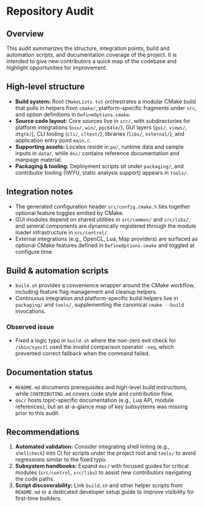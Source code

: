 # Repository Audit

## Overview
This audit summarizes the structure, integration points, build and automation scripts, and documentation coverage of the project. It is intended to give new contributors a quick map of the codebase and highlight opportunities for improvement.

## High-level structure
- **Build system:** Root `CMakeLists.txt` orchestrates a modular CMake build that pulls in helpers from `cmake/`, platform-specific fragments under `src`, and option definitions in `DefineOptions.cmake`.
- **Source code layout:** Core sources live in `src/`, with subdirectories for platform integrations (`osx/`, `win/`, `ppc64le/`), GUI layers (`gui/`, `views/`, `dtgtk/`), CLI tooling (`cli/`, `cltest/`), libraries (`libs/`, `external/`), and application entry point `main.c`.
- **Supporting assets:** Locales reside in `po/`, runtime data and sample inputs in `data/`, while `doc/` contains reference documentation and manpage material.
- **Packaging & tooling:** Deployment scripts sit under `packaging/`, and contributor tooling (IWYU, static analysis support) appears in `tools/`.

## Integration notes
- The generated configuration header `src/config.cmake.h` ties together optional feature toggles emitted by CMake.
- GUI modules depend on shared utilities in `src/common/` and `src/libs/`, and several components are dynamically registered through the module loader infrastructure in `src/control/`.
- External integrations (e.g., OpenCL, Lua, Map providers) are surfaced as optional CMake features defined in `DefineOptions.cmake` and toggled at configure time.

## Build & automation scripts
- `build.sh` provides a convenience wrapper around the CMake workflow, including feature flag management and cleanup helpers.
- Continuous integration and platform-specific build helpers live in `packaging/` and `tools/`, supplementing the canonical `cmake --build` invocations.

### Observed issue
- Fixed a logic typo in `build.sh` where the non-zero exit check for `/sbin/sysctl` used the invalid comparison operator `-neq`, which prevented correct fallback when the command failed.

## Documentation status
- `README.md` documents prerequisites and high-level build instructions, while `CONTRIBUTING.md` covers code style and contribution flow.
- `doc/` hosts topic-specific documentation (e.g., Lua API, module references), but an at-a-glance map of key subsystems was missing prior to this audit.

## Recommendations
1. **Automated validation:** Consider integrating shell linting (e.g., `shellcheck`) into CI for scripts under the project root and `tools/` to avoid regressions similar to the fixed typo.
2. **Subsystem handbooks:** Expand `doc/` with focused guides for critical modules (`src/control`, `src/libs`) to assist new contributors navigating the code paths.
3. **Script discoverability:** Link `build.sh` and other helper scripts from `README.md` or a dedicated developer setup guide to improve visibility for first-time builders.
